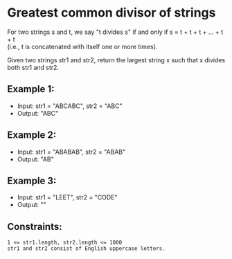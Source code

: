 # Greatest common divisor of strings

For two strings s and t, we say "t divides s" if and only if s = t + t + t + ... + t + t  
(i.e., t is concatenated with itself one or more times).

Given two strings str1 and str2, return the largest string x such that x divides both str1 and str2.

## Example 1:

- Input: str1 = "ABCABC", str2 = "ABC"
- Output: "ABC"

## Example 2:

- Input: str1 = "ABABAB", str2 = "ABAB"
- Output: "AB"

## Example 3:

- Input: str1 = "LEET", str2 = "CODE"
- Output: ""

## Constraints:

    1 <= str1.length, str2.length <= 1000
    str1 and str2 consist of English uppercase letters.
